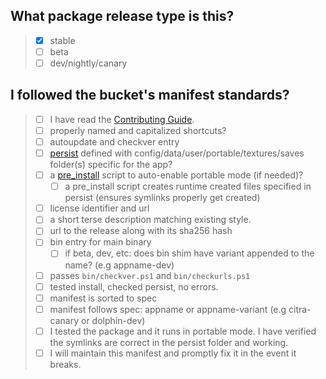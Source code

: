 <!-- Provide a general summary of your changes in the title above -->

<!--
  By opening this PR you confirm that will follow the contribution guidelines. You agree to submit a fully featured working manifest that creates shortcuts, bin shims, persists data, enable portable mode, and auto updates.
-->

## What package release type is this?

> - [x] stable
> - [ ] beta
> - [ ] dev/nightly/canary

## I followed the bucket's manifest standards?
> - [ ] I have read the [Contributing Guide](../CONTRIBUTING.md).
> - [ ] properly named and capitalized shortcuts?
> - [ ] autoupdate and checkver entry [](https://github.com/ScoopInstaller/Scoop/wiki/App-Manifest-Autoupdate)
> - [ ] [persist](https://github.com/ScoopInstaller/Scoop/wiki/Persistent-data) defined with config/data/user/portable/textures/saves folder(s) specific for the app?
> - [ ] a [pre_install](https://github.com/ScoopInstaller/Scoop/wiki/Pre--and-Post-install-scripts) script to auto-enable portable mode (if needed)?
>   - [ ] a pre_install script creates runtime created files specified in persist (ensures symlinks properly get created)
> - [ ] license identifier and url
> - [ ] a short terse description matching existing style.
> - [ ] url to the release along with its sha256 hash
> - [ ] bin entry for main binary
>     - [ ] if beta, dev, etc: does bin shim have variant appended to the name? (e.g appname-dev)
> - [ ] passes `bin/checkver.ps1` and `bin/checkurls.ps1`
> - [ ] tested install, checked persist, no errors.
> - [ ] manifest is sorted to spec
> - [ ] manifest follows spec: appname or appname-variant (e.g citra-canary or dolphin-dev)
> - [ ] I tested the package and it runs in portable mode. I have verified the symlinks are correct in the persist folder and working.
> - [ ] I will maintain this manifest and promptly fix it in the event it breaks.
